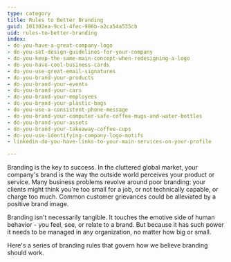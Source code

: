 ```yaml
---
type: category
title: Rules to Better Branding
guid: 101302ea-9cc1-4fec-986b-a2ca54a535cb
uid: rules-to-better-branding
index:
- do-you-have-a-great-company-logo
- do-you-set-design-guidelines-for-your-company
- do-you-keep-the-same-main-concept-when-redesigning-a-logo
- do-you-have-cool-business-cards
- do-you-use-great-email-signatures
- do-you-brand-your-products
- do-you-brand-your-events
- do-you-brand-your-cars
- do-you-brand-your-employees
- do-you-brand-your-plastic-bags
- do-you-use-a-consistent-phone-message
- do-you-brand-your-computer-safe-coffee-mugs-and-water-bottles
- do-you-brand-your-assets
- do-you-brand-your-takeaway-coffee-cups
- do-you-use-identifying-company-logo-motifs
- linkedin-do-you-have-links-to-your-main-services-on-your-profile

---
```

<p>​​​​Branding is the&#160;key to success. In the cluttered global market, your company's brand is the way the outside world perceives your product or service. Many business problems revolve around poor branding&#58; your clients might think you're too small for a job, or not technically capable, or charge too much. Common customer grievances could be alleviated by a positive brand image.<br></p><p>Branding isn't necessarily tangible. It touches the emotive side of human behavior&#160;- you feel, see, or relate to a brand. But because it has such power it needs to be managed in any organization, no matter how big or small.</p><p>Here's a series of branding rules that govern how we believe branding should work.&#160;</p>


